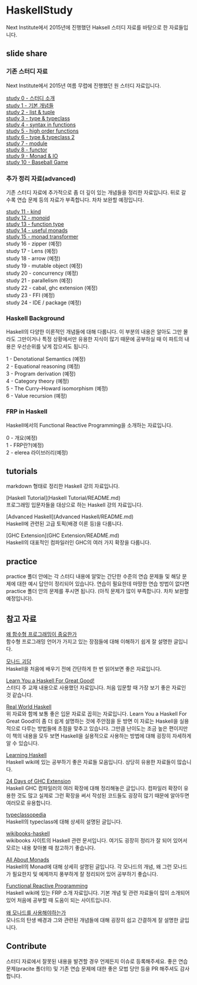 # HaskellStudy
Next Institute에서 2015년에 진행했던 Haksell 스터디 자료를 바탕으로 한 자료들입니다.

## slide share

### 기존 스터디 자료

Next Institute에서 2015년 여름 무렵에 진행했던 원 스터디 자료입니다.

[study 0 - 스터디 소개](http://www.slideshare.net/namhyeonuk90/haskell-study-0)  
[study 1 - 기본 개념들](http://www.slideshare.net/namhyeonuk90/haskell-study-1)  
[study 2 - list & tuple](http://www.slideshare.net/namhyeonuk90/haskell-study-2)  
[study 3 - type & typeclass](http://www.slideshare.net/namhyeonuk90/haskell-study-3)  
[study 4 - syntax in functions](http://www.slideshare.net/namhyeonuk90/haskell-study-4)  
[study 5 - high order functions](http://www.slideshare.net/namhyeonuk90/haskell-study-5)  
[study 6 - type & typeclass 2](http://www.slideshare.net/namhyeonuk90/haskell-study-6)  
[study 7 - module](http://www.slideshare.net/namhyeonuk90/haskell-study-7)  
[study 8 - functor](http://www.slideshare.net/namhyeonuk90/haskell-study-8)  
[study 9 - Monad & IO](http://www.slideshare.net/namhyeonuk90/haskell-study-9)  
[study 10 - Baseball Game](http://www.slideshare.net/namhyeonuk90/haskell-study-10)  

### 추가 정리 자료(advanced)

기존 스터디 자료에 추가적으로 좀 더 깊이 있는 개념들을 정리한 자료입니다. 뒤로 갈 수록 연습 문제 등의 자료가 부족합니다. 차차 보완할 예정입니다.

[study 11 - kind](http://www.slideshare.net/namhyeonuk90/haskell-study-11)  
[study 12 - monoid](http://www.slideshare.net/namhyeonuk90/haskell-study-12)  
[study 13 - function type](http://www.slideshare.net/namhyeonuk90/haskell-study-13)  
[study 14 - useful monads](http://www.slideshare.net/namhyeonuk90/haskell-study-14)  
[study 15 - monad transformer](http://www.slideshare.net/namhyeonuk90/haskell-study-15)  
study 16 - zipper (예정)  
study 17 - Lens (예정)  
study 18 - arrow (예정)  
study 19 - mutable object (예정)  
study 20 - concurrency (예정)  
study 21 - parallelism (예정)  
study 22 - cabal, ghc extension (예정)  
study 23 - FFI (예정)  
study 24 - IDE / package (예정)

### Haskell Background

Haskell의 다양한 이론적인 개념들에 대해 다룹니다. 이 부분의 내용은 알아도 그만 몰라도 그만이거나 특정 상황에서만 유용한 지식이 많기 때문에 공부하실 때 이 파트의 내용은 우선순위를 낮게 잡으셔도 됩니다.

1 - Denotational Semantics (예정)  
2 - Equational reasoning (예정)  
3 - Program derivation (예정)  
4 - Category theory (예정)  
5 - The Curry–Howard isomorphism (예정)  
6 - Value recursion (예정)  

### FRP in Haskell

Haskell에서의 Functional Reactive Programming을 소개하는 자료입니다.

0 - 개요(예정)  
1 - FRP란?(예정)  
2 - elerea 라이브러리(예정)  

## tutorials

markdown 형태로 정리한 Haskell 강의 자료입니다.

[Haskell Tutorial](Haskell Tutorial/README.md)  
프로그래밍 입문자들을 대상으로 하는 Haskell 강의 자료입니다.

[Advanced Haskell](Advanced Haskell/README.md)  
Haskell에 관련된 고급 토픽(배경 이론 등)을 다룹니다.

[GHC Extension](GHC Extension/README.md)  
Haskell의 대표적인 컴파일러인 GHC의 여러 가지 확장을 다룹니다.

## practice

practice 폴더 안에는 각 스터디 내용에 알맞는 간단한 수준의 연습 문제들 및 해당 문제에 대한 예시 답안이 정리되어 있습니다. 연습이 필요한데 마땅한 연습 방법이 없다면 practice 폴더 안의 문제를 푸시면 됩니다. (아직 문제가 많이 부족합니다. 차차 보완할 예정입니다).

## 참고 자료

[왜 함수형 프로그래밍이 중요한가](https://medium.com/@jooyunghan/%EC%99%9C-%ED%95%A8%EC%88%98%ED%98%95-%ED%94%84%EB%A1%9C%EA%B7%B8%EB%9E%98%EB%B0%8D%EC%9D%B4-%EC%A4%91%EC%9A%94%ED%95%9C%EA%B0%80-john-hughes-1989-f6a1074a055b#.3x63auh15)  
함수형 프로그래밍 언어가 가지고 있는 장점들에 대해 이해하기 쉽게 잘 설명한 글입니다.

[모나드 괴담](https://e.xtendo.org/haskell/ko/monad_fear/slide)  
Haskell을 처음에 배우기 전에 간단하게 한 번 읽어보면 좋은 자료입니다.

[Learn You a Haskell For Great Good!](http://learnyouahaskell.com/chapters)  
 스터디 주 교재 내용으로 사용했던 자료입니다. 처음 입문할 때 가장 보기 좋은 자료인 것 같습니다.
 
[Real World Haskell](http://book.realworldhaskell.org/read/)  
 위 자료와 함께 보통 좋은 입문 자료로 꼽히는 자료입니다. Learn You a Haskell For Great Good!이 좀 더 쉽게 설명하는 것에 주안점을 둔 방면 이 자료는 Haskell을 실용적으로 다루는 방법들에 초점을 맞추고 있습니다. 그만큼 난이도는 조금 높은 편이지만 이 책의 내용을 모두 보면 Haskell을 실용적으로 사용하는 방법에 대해 굉장히 자세하게 알 수 있습니다.
 
[Learning Haskell](https://wiki.haskell.org/Learning_Haskell)  
 Haskell wiki에 있는 공부하기 좋은 자료들 모음입니다. 상당히 유용한 자료들이 많습니다.
 
[24 Days of GHC Extension](https://ocharles.org.uk/blog/pages/2014-12-01-24-days-of-ghc-extensions.html)  
Haskell GHC 컴파일러의 여러 확장에 대해 정리해놓은 글입니다. 컴파일러 확장이 유용한 것도 많고 실제로 그런 확장을 써서 작성된 코드들도 굉장히 많기 때문에 알아두면 여러모로 유용합니다.

[typeclassopedia](https://wiki.haskell.org/Typeclassopedia)  
Haskell의 typeclass에 대해 상세히 설명된 글입니다. 

[wikibooks-haskell](https://en.wikibooks.org/wiki/Haskell)  
wikibooks 사이트의 Haskell 관련 문서입니다. 여기도 굉장히 정리가 잘 되어 있어서 모르는 내용 찾아볼 때 참고하기 좋습니다.

[All About Monads](https://wiki.haskell.org/All_About_Monads)  
Haskell의 Monad에 대해 상세히 설명된 글입니다. 각 모나드의 개념, 왜 그런 모나드가 필요한지 및 예제까지 풍부하게 잘 정리되어 있어 공부하기 좋습니다.

[Functional Reactive Programming](https://wiki.haskell.org/Functional_Reactive_Programming)  
Haskell wiki에 있는 FRP 소개 자료입니다. 기본 개념 및 관련 자료들이 많이 소개되어 있어 처음에 공부할 때 도움이 되는 사이트입니다.

[왜 모나드를 사용해야하는가](https://github.com/weirdmeetup/monad-guide-kr/blob/master/articles/why-do-monads-matter.md)  
모나드의 탄생 배경과 그와 관련된 개념들에 대해 굉장히 쉽고 간결하게 잘 설명한 글입니다.

## Contribute

스터디 자료에서 잘못된 내용을 발견할 경우 언제든지 이슈로 등록해주세요. 좋은 연습 문제(pracite 폴더의) 및 기존 연습 문제에 대한 좋은 모법 당안 등을 PR 해주셔도 감사합니다.
